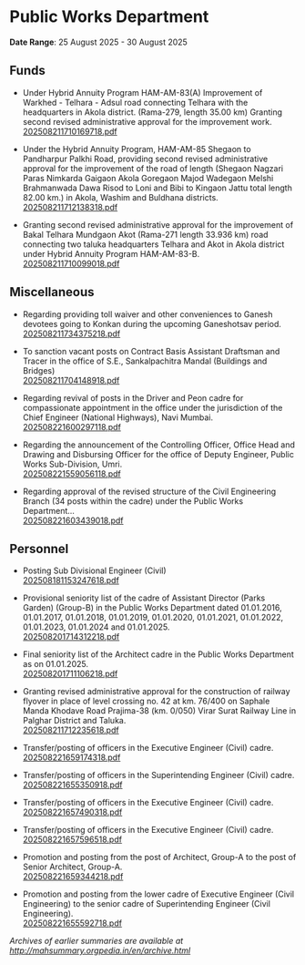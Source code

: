 # Public Works Department

**Date Range**: 25 August 2025 - 30 August 2025


## Funds
- Under Hybrid Annuity Program HAM-AM-83(A) Improvement of Warkhed - Telhara - Adsul road connecting Telhara with the headquarters in Akola district. (Rama-279, length 35.00 km) Granting second revised administrative approval for the improvement work.\
  [202508211710169718.pdf](https://gr.maharashtra.gov.in/Site/Upload/Government%20Resolutions/English/202508211710169718.pdf)

- Under the Hybrid Annuity Program, HAM-AM-85 Shegaon to Pandharpur Palkhi Road, providing second revised administrative approval for the improvement of the road of length (Shegaon Nagzari Paras Nimkarda Gaigaon Akola Goregaon Majod Wadegaon Melshi Brahmanwada Dawa Risod to Loni and Bibi to Kingaon Jattu total length 82.00 km.) in Akola, Washim and Buldhana districts.\
  [202508211712138318.pdf](https://gr.maharashtra.gov.in/Site/Upload/Government%20Resolutions/English/202508211712138318.pdf)

- Granting second revised administrative approval for the improvement of Bakal Telhara Mundgaon Akot (Rama-271 length 33.936 km) road connecting two taluka headquarters Telhara and Akot in Akola district under Hybrid Annuity Program HAM-AM-83-B.\
  [202508211710099018.pdf](https://gr.maharashtra.gov.in/Site/Upload/Government%20Resolutions/English/202508211710099018.pdf)

## Miscellaneous
- Regarding providing toll waiver and other conveniences to Ganesh devotees going to Konkan during the upcoming Ganeshotsav period.\
  [202508211734375218.pdf](https://gr.maharashtra.gov.in/Site/Upload/Government%20Resolutions/English/202508211734375218.pdf)

- To sanction vacant posts on Contract Basis  Assistant Draftsman and Tracer in the office of S.E., Sankalpachitra Mandal (Buildings and Bridges)\
  [202508211704148918.pdf](https://gr.maharashtra.gov.in/Site/Upload/Government%20Resolutions/English/202508211704148918.pdf)

- Regarding revival of posts in the Driver and Peon cadre for compassionate appointment in the office under the jurisdiction of the Chief Engineer (National Highways), Navi Mumbai.\
  [202508221600297118.pdf](https://gr.maharashtra.gov.in/Site/Upload/Government%20Resolutions/English/202508221600297118.pdf)

- Regarding the announcement of the Controlling Officer, Office Head and Drawing and Disbursing Officer for the office of Deputy Engineer, Public Works Sub-Division, Umri.\
  [202508221559056118.pdf](https://gr.maharashtra.gov.in/Site/Upload/Government%20Resolutions/English/202508221559056118.pdf)

- Regarding approval of the revised structure of the Civil Engineering Branch (34 posts within the cadre) under the Public Works Department...\
  [202508221603439018.pdf](https://gr.maharashtra.gov.in/Site/Upload/Government%20Resolutions/English/202508221603439018.pdf)

## Personnel
- Posting Sub Divisional Engineer (Civil)\
  [202508181153247618.pdf](https://gr.maharashtra.gov.in/Site/Upload/Government%20Resolutions/English/202508181153247618.pdf)

- Provisional seniority list of the cadre of Assistant Director (Parks  Garden) (Group-B) in the Public Works Department dated 01.01.2016, 01.01.2017, 01.01.2018, 01.01.2019, 01.01.2020, 01.01.2021, 01.01.2022, 01.01.2023, 01.01.2024 and 01.01.2025.\
  [202508201714312218.pdf](https://gr.maharashtra.gov.in/Site/Upload/Government%20Resolutions/English/202508201714312218.pdf)

- Final seniority list of the Architect cadre in the Public Works Department as on 01.01.2025.\
  [202508201711106218.pdf](https://gr.maharashtra.gov.in/Site/Upload/Government%20Resolutions/English/202508201711106218....pdf)

- Granting revised administrative approval for the construction of railway flyover in place of level crossing no. 42 at km. 76/400 on Saphale Manda Khodave Road Prajima-38 (km. 0/050) Virar Surat Railway Line in Palghar District and Taluka.\
  [202508211712235618.pdf](https://gr.maharashtra.gov.in/Site/Upload/Government%20Resolutions/English/202508211712235618.pdf)

- Transfer/posting of officers in the Executive Engineer (Civil) cadre.\
  [202508221659174318.pdf](https://gr.maharashtra.gov.in/Site/Upload/Government%20Resolutions/English/202508221659174318.pdf)

- Transfer/posting of officers in the Superintending Engineer (Civil) cadre.\
  [202508221655350918.pdf](https://gr.maharashtra.gov.in/Site/Upload/Government%20Resolutions/English/202508221655350918.pdf)

- Transfer/posting of officers in the Executive Engineer (Civil) cadre.\
  [202508221657490318.pdf](https://gr.maharashtra.gov.in/Site/Upload/Government%20Resolutions/English/202508221657490318.pdf)

- Transfer/posting of officers in the Executive Engineer (Civil) cadre.\
  [202508221657596518.pdf](https://gr.maharashtra.gov.in/Site/Upload/Government%20Resolutions/English/202508221657596518.pdf)

- Promotion and posting from the post of Architect, Group-A to the post of Senior Architect, Group-A.\
  [202508221659344218.pdf](https://gr.maharashtra.gov.in/Site/Upload/Government%20Resolutions/English/202508221659344218.pdf)

- Promotion and posting from the lower cadre of Executive Engineer (Civil Engineering) to the senior cadre of Superintending Engineer (Civil Engineering).\
  [202508221655592718.pdf](https://gr.maharashtra.gov.in/Site/Upload/Government%20Resolutions/English/202508221655592718.pdf)


*Archives of earlier summaries are available at http://mahsummary.orgpedia.in/en/archive.html*